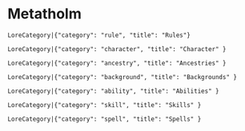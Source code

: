 # Metatholm

`LoreCategory|{"category": "rule", "title": "Rules"}`

`LoreCategory|{"category": "character", "title": "Character" }`

`LoreCategory|{"category": "ancestry", "title": "Ancestries" }`

`LoreCategory|{"category": "background", "title": "Backgrounds" }`

`LoreCategory|{"category": "ability", "title": "Abilities" }`

`LoreCategory|{"category": "skill", "title": "Skills" }`

`LoreCategory|{"category": "spell", "title": "Spells" }`